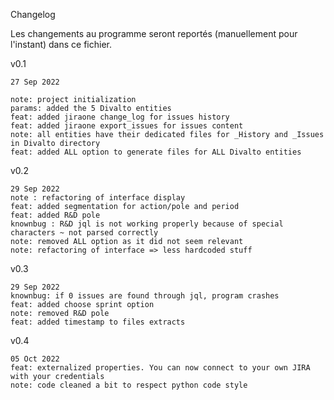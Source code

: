 Changelog

Les changements au programme seront reportés (manuellement pour l'instant) dans ce fichier.

v0.1

    27 Sep 2022

    note: project initialization
    params: added the 5 Divalto entities
    feat: added jiraone change_log for issues history 
    feat: added jiraone export_issues for issues content
    note: all entities have their dedicated files for _History and _Issues in Divalto directory
    feat: added ALL option to generate files for ALL Divalto entities

v0.2

    29 Sep 2022
    note : refactoring of interface display
    feat: added segmentation for action/pole and period
    feat: added R&D pole
    knownbug : R&D jql is not working properly because of special characters ~ not parsed correctly
    note: removed ALL option as it did not seem relevant
    note: refactoring of interface => less hardcoded stuff

v0.3

    29 Sep 2022
    knownbug: if 0 issues are found through jql, program crashes
    feat: added choose sprint option
    note: removed R&D pole
    feat: added timestamp to files extracts

v0.4

    05 Oct 2022
    feat: externalized properties. You can now connect to your own JIRA with your credentials
    note: code cleaned a bit to respect python code style
